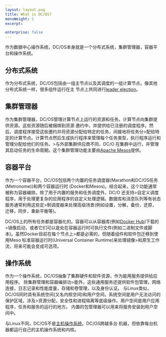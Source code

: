 ```yaml
---
layout: layout.pug
title: What is DC/OS?
menuWeight: 1
excerpt:

enterprise: false
---
```


<!-- This source repo for this topic is https://github.com/dcos/dcos-docs -->


作为数据中心操作系统，DC/OS本身就是一个分布式系统，集群管理器，容器平台和操作系统。

## 分布式系统

作为分布式系统，DC/OS包括由一组主节点以及其调度的一组计算节点。像其他分布式系统一样，很多组件运行在主
节点上共同进行[leader election](https://en.wikipedia.org/wiki/Distributed_computing#Coordinator-election)。

## 集群管理器

作为集群管理器，DC/OS管理计算节点上运行的资源和任务。计算节点向集群提供资源。这些资源随后被捆绑到资源
邀约中，并提供给已注册的调度程序。然后，调度程序接受这些邀约并将资源分配给特定的任务，间接地将任务分>配给特定的计算节点。计算节点然后生成执行程序来管理每个任务类型，执行程序运行和管理分配给他们的任务。>与外部集群供应商不同，DC/O 在集群中运行，并管理其启动任务的生命周期。这个集群管理功能主要由[Apache Mesos](/1.10/overview/concepts/#apache-mesos)提供。

## 容器平台

作为一个容器平台，DC/OS包括两个内置的任务调度器(Marathon和DC/OS任务(Metronome))和两个容器运行时
(Docker和Mesos)。结合起来，这个功能通常被称为容器编排。除了用于内置的服务和任务调度外，DC/O 还支持>自定义调度程序，用于处理更复杂的应用程序的自定义处理逻辑。数据库和消息队列等有状态服务通常利用这些定>制调度器来处理高级场景(例如设置，分解，备份，还原，迁移，同步，重新平衡等)。

DC/OS上的所有任务都是容器化的。容器可以从容器库(例如[Docker Hub](https://hub.docker.com/))下载的>镜像启动，或者它们可以是处在容器运行时可执行文件(例如二进制文件或脚本)。虽然Docker目前在每个节点上>都是必需的，但随着组件和软件包迁移到使用Meso 标准容器运行时(Universal Container Runtime)来处理镜像>和原生工作流，将来可能会变成可选项。

## 操作系统

作为一个操作系统，DC/OS抽象了集群硬件和软件资源，作为能用服务提供给应用程序。 除集群管理和容器编排功>能外，这些通用服务还提供软件包管理，网络连接，日志记录和性能度量，存储和卷管理，以及身份认证。
与Linux类似，DC/OS同时具有系统空间(又名内核空间)和用户空间。系统空间是用户无法访问的保护区域，涉及>资源分配，安全性和进程隔离等底级操作。用户空间是用户应用程序，任务和服务的运行的地方。 内置的包管理器可以用来将服务安装到用户空间中。

与Linux不同，DC/OS不是[主机操作系统](/1.10/overview/concepts/#host-operating-system)。DC/OS跨越多台
机器，但依靠每台机器都运行自己的主机操作系统和内核。

